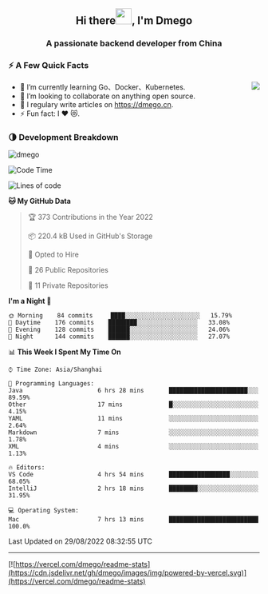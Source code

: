 <h2 align="center">Hi there<img src="https://cdn.jsdelivr.net/gh/dmego/images/img/Hi.gif" height="32" />, I'm Dmego </h2>
<h3 align="center">A passionate backend developer from China</h3>

### ⚡️ A Few Quick Facts

<img align="right" src="https://readme-stats-dmego.vercel.app/api?username=dmego&show_icons=true&icon_color=1573B3&hide_title=true&text_color=718096&bg_color=00000000&hide_border=true"/>

<ul>
    <li> 🌱 I’m currently learning Go、Docker、Kubernetes.</li>
    <li> 👯 I’m looking to collaborate on anything open source.</li>
    <li> 📝 I regulary write articles on <a href="https://dmego.cn">https://dmego.cn</a>.</li>
    <li> ⚡ Fun fact: I ❤️ 😻.</li>
</ul>

### 🌗 Development Breakdown

<img src="https://komarev.com/ghpvc/?username=dmego" alt="dmego" />

<!--START_SECTION:waka-->
![Code Time](http://img.shields.io/badge/Code%20Time-1%2C708%20hrs%2056%20mins-blue)

![Lines of code](https://img.shields.io/badge/From%20Hello%20World%20I%27ve%20Written-237%20Thousand%20lines%20of%20code-blue)

**🐱 My GitHub Data** 

> 🏆 373 Contributions in the Year 2022
 > 
> 📦 220.4 kB Used in GitHub's Storage 
 > 
> 💼 Opted to Hire
 > 
> 📜 26 Public Repositories 
 > 
> 🔑 11 Private Repositories  
 > 
**I'm a Night 🦉** 

```text
🌞 Morning    84 commits     ████░░░░░░░░░░░░░░░░░░░░░   15.79% 
🌆 Daytime    176 commits    ████████░░░░░░░░░░░░░░░░░   33.08% 
🌃 Evening    128 commits    ██████░░░░░░░░░░░░░░░░░░░   24.06% 
🌙 Night      144 commits    ██████░░░░░░░░░░░░░░░░░░░   27.07%

```


📊 **This Week I Spent My Time On** 

```text
⌚︎ Time Zone: Asia/Shanghai

💬 Programming Languages: 
Java                     6 hrs 28 mins       ██████████████████████░░░   89.59% 
Other                    17 mins             █░░░░░░░░░░░░░░░░░░░░░░░░   4.15% 
YAML                     11 mins             ░░░░░░░░░░░░░░░░░░░░░░░░░   2.64% 
Markdown                 7 mins              ░░░░░░░░░░░░░░░░░░░░░░░░░   1.78% 
XML                      4 mins              ░░░░░░░░░░░░░░░░░░░░░░░░░   1.13%

🔥 Editors: 
VS Code                  4 hrs 54 mins       █████████████████░░░░░░░░   68.05% 
IntelliJ                 2 hrs 18 mins       ████████░░░░░░░░░░░░░░░░░   31.95%

💻 Operating System: 
Mac                      7 hrs 13 mins       █████████████████████████   100.0%

```


 Last Updated on 29/08/2022 08:32:55 UTC
<!--END_SECTION:waka-->

---

[![https://vercel.com/dmego/readme-stats](https://cdn.jsdelivr.net/gh/dmego/images/img/powered-by-vercel.svg)](https://vercel.com/dmego/readme-stats)

